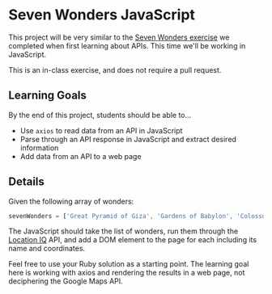 # Seven Wonders JavaScript

This project will be very similar to the [Seven Wonders exercise](https://github.com/AdaGold/api-exercise-seven-wonders) we completed when first learning about APIs. This time we'll be working in JavaScript.

This is an in-class exercise, and does not require a pull request.

## Learning Goals
By the end of this project, students should be able to...

- Use `axios` to read data from an API in JavaScript
- Parse through an API response in JavaScript and extract desired information
- Add data from an API to a web page

## Details

Given the following array of wonders:

```javascript
sevenWonders = ['Great Pyramid of Giza', 'Gardens of Babylon', 'Colossus of Rhodes', 'Pharos of Alexandria', 'Statue of Zeus at Olympia', 'Temple of Artemis', 'Mausoleum at Halicarnassus'];
```

<!--
Build a web page to display the list of wonders along with their locations. Your page should include an HTML file and a JavaScript file.
-->

The JavaScript should take the list of wonders, run them through the [Location IQ](https://locationiq.com/) API, and add a DOM element to the page for each including its name and coordinates.

Feel free to use your Ruby solution as a starting point. The learning goal here is working with axios and rendering the results in a web page, not deciphering the Google Maps API.
